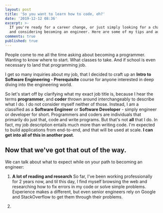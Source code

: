 ```yaml
---
layout: post
title: 'So you want to learn how to code, eh?'
date: '2019-12-12 08:36'
excerpt: >-
  If you're ready for a career change, or just simply looking for a challenge
  and considering becoming an engineer. Here are some of my tips and advice.
comments: true
published: true
---
```

People come to me all the time asking about becoming a programmer. Wanting to know where to start. What classes to take. And if school is even necessary to land that programming job.

I get so many inquiries about my job, that I decided to craft up an **Intro to Software Engineering - Prerequisite** course for anyone interested in deep diving into the engineering world.

So let's start off by clarifying what my exact job title is, because I hear the terms __programmer__, and __coder__ thrown around interchangeably to describe what I do. I do not consider myself neither of those. Instead, I am a classified as a **Software Engineer** or **Software Developer** - simply engineer or developer for short. Programmers and coders are individuals that primarily do just that, code and write programs. But that's not **all** that I do. In fact, my job description entails much more than writing code. I'm expected to build applications from end-to-end, and that will be used at scale. __I can get into all of this in another post__.

## Now that we've got that out of the way.

We can talk about what to expect while on your path to becoming an engineer:

1. **A lot of reading and research**
So far, I've been working professionally for 2 years now, and til this day, I find myself browsing the web and researching how to fix errors in my code or solve simple problems. Experience makes a different, but even senior engineers rely on Google and StackOverflow to get them through their problems.

2. 
